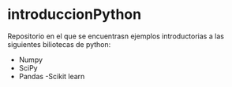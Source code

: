 # introduccionPython
Repositorio en el que se encuentrasn ejemplos introductorias a las siguientes biliotecas de 
python:
- Numpy
- SciPy
- Pandas
-Scikit learn

